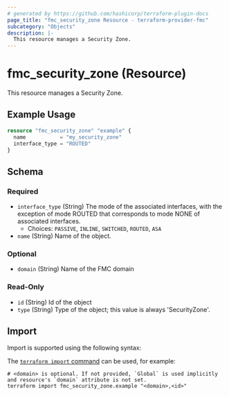 ```yaml
---
# generated by https://github.com/hashicorp/terraform-plugin-docs
page_title: "fmc_security_zone Resource - terraform-provider-fmc"
subcategory: "Objects"
description: |-
  This resource manages a Security Zone.
---
```


# fmc_security_zone (Resource)

This resource manages a Security Zone.

## Example Usage

```terraform
resource "fmc_security_zone" "example" {
  name           = "my_security_zone"
  interface_type = "ROUTED"
}
```

<!-- schema generated by tfplugindocs -->
## Schema

### Required

- `interface_type` (String) The mode of the associated interfaces, with the exception of mode ROUTED that corresponds to mode NONE of associated interfaces.
  - Choices: `PASSIVE`, `INLINE`, `SWITCHED`, `ROUTED`, `ASA`
- `name` (String) Name of the object.

### Optional

- `domain` (String) Name of the FMC domain

### Read-Only

- `id` (String) Id of the object
- `type` (String) Type of the object; this value is always 'SecurityZone'.

## Import

Import is supported using the following syntax:

The [`terraform import` command](https://developer.hashicorp.com/terraform/cli/commands/import) can be used, for example:

```shell
# <domain> is optional. If not provided, `Global` is used implicitly and resource's `domain` attribute is not set.
terraform import fmc_security_zone.example "<domain>,<id>"
```
